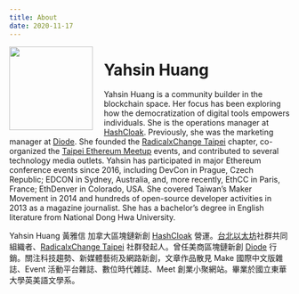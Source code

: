 ```yaml
---
title: About
date: 2020-11-17
---
```


<img src="/images/profile.jpg" style="height: 150px;float: left;margin-right: 20px;">

# Yahsin Huang

Yahsin Huang is a community builder in the blockchain space. Her focus has been exploring how the democratization of digital tools empowers individuals. She is the operations manager at [HashCloak](https://github.com/hashcloak). Previously, she was the marketing manager at [Diode](https://diode.io/). She founded the [RadicalxChange Taipei](https://www.meetup.com/RadicalxChange-Taipei/) chapter, co-organized the [Taipei Ethereum Meetup](https://www.meetup.com/Taipei-Ethereum-Meetup/) events, and contributed to several technology media outlets. Yahsin has participated in major Ethereum conference events since 2016, including DevCon in Prague, Czech Republic; EDCON in Sydney, Australia, and, more recently, EthCC in Paris, France; EthDenver in Colorado, USA. She covered Taiwan’s Maker Movement in 2014 and hundreds of open-source developer activities in 2013 as a magazine journalist. She has a bachelor’s degree in English literature from National Dong Hwa University.

Yahsin Huang 黃雅信 加拿大區塊鏈新創 [HashCloak](https://github.com/hashcloak) 營運。[台北以太坊](https://www.meetup.com/Taipei-Ethereum-Meetup/)社群共同組織者、[RadicalxChange Taipei](https://www.meetup.com/RadicalxChange-Taipei/) 社群發起人。曾任美商區塊鏈新創 [Diode](https://diode.io/) 行銷。關注科技趨勢、新媒體藝術及網路新創，文章作品散見 Make 國際中文版雜誌、Event 活動平台雜誌、數位時代雜誌、Meet 創業小聚網站。畢業於國立東華大學英美語文學系。
